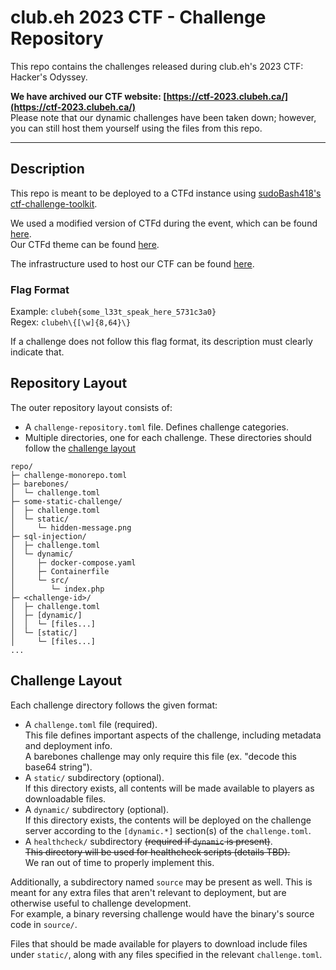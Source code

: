 # club.eh 2023 CTF - Challenge Repository

This repo contains the challenges released during club.eh's 2023 CTF: Hacker's Odyssey.

**We have archived our CTF website: [https://ctf-2023.clubeh.ca/](https://ctf-2023.clubeh.ca/)**  
Please note that our dynamic challenges have been taken down; however, you can still host them yourself using the files from this repo.

---

## Description

This repo is meant to be deployed to a CTFd instance using [sudoBash418's ctf-challenge-toolkit](https://github.com/club-eh/ctf-challenge-toolkit).

We used a modified version of CTFd during the event, which can be found [here](https://github.com/club-eh/CTFd/tree/ctf-2023-deploy).  
Our CTFd theme can be found [here](https://github.com/club-eh/ctfd-theme/tree/hackers-odyssey).

The infrastructure used to host our CTF can be found [here](https://github.com/club-eh/ctf-2023-infrastructure).


### Flag Format

Example: `clubeh{some_l33t_speak_here_5731c3a0}`  
Regex: `clubeh\{[\w]{8,64}\}`

If a challenge does not follow this flag format, its description must clearly indicate that.


## Repository Layout

The outer repository layout consists of:

- A `challenge-repository.toml` file.
  Defines challenge categories.
- Multiple directories, one for each challenge.
  These directories should follow the [challenge layout](#challenge-layout)


```
repo/
├─ challenge-monorepo.toml
├─ barebones/
│  └─ challenge.toml
├─ some-static-challenge/
│  ├─ challenge.toml
│  └─ static/
│     └─ hidden-message.png
├─ sql-injection/
│  ├─ challenge.toml
│  └─ dynamic/
│     ├─ docker-compose.yaml
│     ├─ Containerfile
│     └─ src/
│        └─ index.php
├─ <challenge-id>/
│  ├─ challenge.toml
│  ├─ [dynamic/]
│  │  └─ [files...]
│  └─ [static/]
│     └─ [files...]
...
```


## Challenge Layout

Each challenge directory follows the given format:

- A `challenge.toml` file (required).  
  This file defines important aspects of the challenge, including metadata and deployment info.  
  A barebones challenge may only require this file (ex. "decode this base64 string").
- A `static/` subdirectory (optional).  
  If this directory exists, all contents will be made available to players as downloadable files.
- A `dynamic/` subdirectory (optional).  
  If this directory exists, the contents will be deployed on the challenge server according to the `[dynamic.*]` section(s) of the `challenge.toml`.
- A `healthcheck/` subdirectory ~~(required if `dynamic` is present)~~.  
  ~~This directory will be used for healthcheck scripts (details TBD).~~  
  We ran out of time to properly implement this.

Additionally, a subdirectory named `source` may be present as well. This is meant for any extra files that aren't relevant to deployment, but are otherwise useful to challenge development.  
For example, a binary reversing challenge would have the binary's source code in `source/`.

Files that should be made available for players to download include files under `static/`, along with any files specified in the relevant `challenge.toml`.

